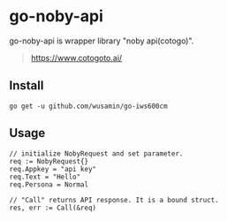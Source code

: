 # go-noby-api
go-noby-api is wrapper library "noby api(cotogo)".
> https://www.cotogoto.ai/

## Install
```
go get -u github.com/wusamin/go-iws600cm
```

## Usage
```
// initialize NobyRequest and set parameter.
req := NobyRequest{}
req.Appkey = "api key"
req.Text = "Hello"
req.Persona = Normal

// "Call" returns API response. It is a bound struct.
res, err := Call(&req)
```